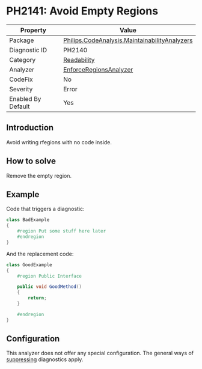 # PH2141: Avoid Empty Regions

| Property | Value  |
|--|--|
| Package | [Philips.CodeAnalysis.MaintainabilityAnalyzers](https://www.nuget.org/packages/Philips.CodeAnalysis.MaintainabilityAnalyzers) |
| Diagnostic ID | PH2140 |
| Category  | [Readability](../Readability.md) |
| Analyzer | [EnforceRegionsAnalyzer](https://github.com/philips-software/roslyn-analyzers/blob/main/Philips.CodeAnalysis.MaintainabilityAnalyzers/Readability/EnforceRegionsAnalyzer.cs)
| CodeFix  | No |
| Severity | Error |
| Enabled By Default | Yes |

## Introduction

Avoid writing rfegions with no code inside.

## How to solve

Remove the empty region.

## Example

Code that triggers a diagnostic:
``` cs
class BadExample
{
    #region Put some stuff here later
    #endregion
}

```

And the replacement code:
``` cs
class GoodExample
{
    #region Public Interface

    public void GoodMethod()
    {
        return;
    }

    #endregion
}

```

## Configuration

This analyzer does not offer any special configuration. The general ways of [suppressing](https://learn.microsoft.com/en-us/dotnet/fundamentals/code-analysis/suppress-warnings) diagnostics apply.
